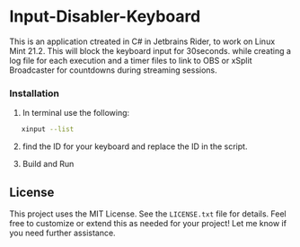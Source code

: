 # Input-Disabler-Keyboard
This is an application ctreated in C# in Jetbrains Rider, to work on Linux Mint 21.2. This will block the keyboard input for 30seconds. while creating a log file for each execution and a timer files to link to OBS or xSplit Broadcaster for countdowns during streaming sessions. 


### Installation
1. In terminal use the following:
``` bash
   xinput --list
```
2. find the ID for your keyboard and replace the ID in the script.

3. Build and Run

## License
This project uses the MIT License. See the `LICENSE.txt` file for details.
Feel free to customize or extend this as needed for your project! Let me know if you need further assistance.


